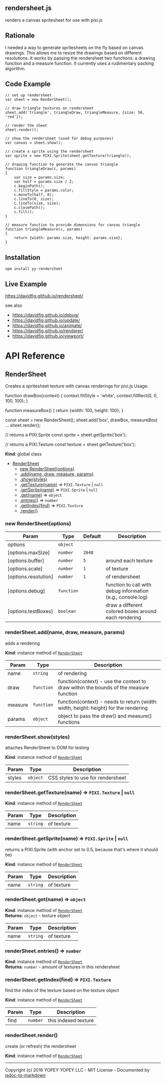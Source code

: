 ## rendersheet.js
renders a canvas spritesheet for use with pixi.js

## Rationale
I needed a way to generate spritesheets on the fly based on canvas drawings. This allows me to resize the drawings based on different resolutions. It works by passing the rendersheet two functions: a drawing function and a measure function. It currently uses a rudimentary packing algorithm.

## Code Example

    // set up rendersheet
    var sheet = new RenderSheet();

    // draw triangle textures on rendersheet
    sheet.add('triangle', triangleDraw, triangleMeasure, {size: 50, 'red'});

    // render the sheet
    sheet.render();

    // show the rendersheet (used for debug purposes)
    var canvas = sheet.show();

    // create a sprite using the rendersheet
    var sprite = new PIXI.Sprite(sheet.getTexture(triangle));

    // drawing function to generate the canvas triangle
    function triangleDraw(c, params)
    {
        var size = params.size;
        var half = params.size / 2;
        c.beginPath();
        c.fillStyle = params.color;
        c.moveTo(half, 0);
        c.lineTo(0, size);
        c.lineTo(size, size);
        c.closePath();
        c.fill();
    }

    // measure function to provide dimensions for canvas triangle
    function triangleMeasure(c, params)
    {
        return {width: params.size, height: params.size};
    }

## Installation

    npm install yy-rendersheet

## Live Example
https://davidfig.github.io/rendersheet/

see also

* https://davidfig.github.io/debug/
* https://davidfig.github.io/update/
* https://davidfig.github.io/animate/
* https://davidfig.github.io/renderer/
* https://davidfig.github.io/viewport/

# API Reference
<a name="RenderSheet"></a>

## RenderSheet
Creates a spritesheet texture with canvas renderings for pixi.js
Usage:

function drawBox(context)
{
     context.fillStyle = 'white';
     context.fillRect(0, 0, 100, 100);
}

function measureBox()
{
     return {width: 100, height: 100};
}

const sheet = new RenderSheet();
sheet.add('box', drawBox, measureBox)
...
sheet.render();

// returns a PIXI.Sprite
const sprite = sheet.getSprite('box');

// returns a PIXI.Texture
const texture = sheet.getTexture('box');

**Kind**: global class  

* [RenderSheet](#RenderSheet)
    * [new RenderSheet(options)](#new_RenderSheet_new)
    * [.add(name, draw, measure, params)](#RenderSheet+add)
    * [.show(styles)](#RenderSheet+show)
    * [.getTexture(name)](#RenderSheet+getTexture) ⇒ <code>PIXI.Texture</code> &#124; <code>null</code>
    * [.getSprite(name)](#RenderSheet+getSprite) ⇒ <code>PIXI.Sprite</code> &#124; <code>null</code>
    * [.get(name)](#RenderSheet+get) ⇒ <code>object</code>
    * [.entries()](#RenderSheet+entries) ⇒ <code>number</code>
    * [.getIndex(find)](#RenderSheet+getIndex) ⇒ <code>PIXI.Texture</code>
    * [.render()](#RenderSheet+render)

<a name="new_RenderSheet_new"></a>

### new RenderSheet(options)

| Param | Type | Default | Description |
| --- | --- | --- | --- |
| options | <code>object</code> |  |  |
| [options.maxSize] | <code>number</code> | <code>2048</code> |  |
| [options.buffer] | <code>number</code> | <code>5</code> | around each texture |
| [options.scale] | <code>number</code> | <code>1</code> | of texture |
| [options.resolution] | <code>number</code> | <code>1</code> | of rendersheet |
| [options.debug] | <code>function</code> |  | function to call with debug information (e.g., console.log) |
| [options.testBoxes] | <code>boolean</code> |  | draw a different colored boxes around each rendering |

<a name="RenderSheet+add"></a>

### renderSheet.add(name, draw, measure, params)
adds a rendering

**Kind**: instance method of <code>[RenderSheet](#RenderSheet)</code>  

| Param | Type | Description |
| --- | --- | --- |
| name | <code>string</code> | of rendering |
| draw | <code>function</code> | function(context) - use the context to draw within the bounds of the measure function |
| measure | <code>function</code> | function(context) - needs to return {width: width, height: height} for the rendering |
| params | <code>object</code> | object to pass the draw() and measure() functions |

<a name="RenderSheet+show"></a>

### renderSheet.show(styles)
attaches RenderSheet to DOM for testing

**Kind**: instance method of <code>[RenderSheet](#RenderSheet)</code>  

| Param | Type | Description |
| --- | --- | --- |
| styles | <code>object</code> | CSS styles to use for rendersheet |

<a name="RenderSheet+getTexture"></a>

### renderSheet.getTexture(name) ⇒ <code>PIXI.Texture</code> &#124; <code>null</code>
**Kind**: instance method of <code>[RenderSheet](#RenderSheet)</code>  

| Param | Type | Description |
| --- | --- | --- |
| name | <code>string</code> | of texture |

<a name="RenderSheet+getSprite"></a>

### renderSheet.getSprite(name) ⇒ <code>PIXI.Sprite</code> &#124; <code>null</code>
returns a PIXI.Sprite (with anchor set to 0.5, because that's where it should be)

**Kind**: instance method of <code>[RenderSheet](#RenderSheet)</code>  

| Param | Type | Description |
| --- | --- | --- |
| name | <code>string</code> | of texture |

<a name="RenderSheet+get"></a>

### renderSheet.get(name) ⇒ <code>object</code>
**Kind**: instance method of <code>[RenderSheet](#RenderSheet)</code>  
**Returns**: <code>object</code> - texture object  

| Param | Type | Description |
| --- | --- | --- |
| name | <code>string</code> | of texture |

<a name="RenderSheet+entries"></a>

### renderSheet.entries() ⇒ <code>number</code>
**Kind**: instance method of <code>[RenderSheet](#RenderSheet)</code>  
**Returns**: <code>number</code> - amount of textures in this rendersheet  
<a name="RenderSheet+getIndex"></a>

### renderSheet.getIndex(find) ⇒ <code>PIXI.Texture</code>
find the index of the texture based on the texture object

**Kind**: instance method of <code>[RenderSheet](#RenderSheet)</code>  

| Param | Type | Description |
| --- | --- | --- |
| find | <code>number</code> | this indexed texture |

<a name="RenderSheet+render"></a>

### renderSheet.render()
create (or refresh) the rendersheet

**Kind**: instance method of <code>[RenderSheet](#RenderSheet)</code>  

* * *

Copyright (c) 2016 YOPEY YOPEY LLC - MIT License - Documented by [jsdoc-to-markdown](https://github.com/75lb/jsdoc-to-markdown)
